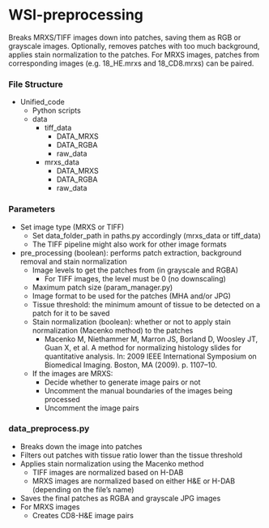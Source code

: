 # WSI-preprocessing

Breaks MRXS/TIFF images down into patches, saving them as RGB or grayscale images. Optionally, removes patches with too much background, applies stain normalization to the patches. For MRXS images, patches from corresponding images (e.g. 18_HE.mrxs and 18_CD8.mrxs) can be paired. 

### File Structure

- Unified_code
    - Python scripts
    - data
        - tiff_data
            - DATA_MRXS
            - DATA_RGBA
            - raw_data
        - mrxs_data
            - DATA_MRXS
            - DATA_RGBA
            - raw_data
    

### Parameters

- Set image type (MRXS or TIFF)
    - Set data_folder_path in paths.py accordingly (mrxs_data or tiff_data)
    - The TIFF pipeline might also work for other image formats
- pre_processing (boolean): performs patch extraction, background removal and stain normalization
    - Image levels to get the patches from (in grayscale and RGBA)
        - For TIFF images, the level must be 0 (no downscaling)
    - Maximum patch size (param_manager.py)
    - Image format to be used for the patches (MHA and/or JPG)
    - Tissue threshold: the minimum amount of tissue to be detected on a patch for it to be saved
    - Stain normalization (boolean): whether or not to apply stain normalization (Macenko method) to the patches
        - Macenko M, Niethammer M, Marron JS, Borland D, Woosley JT, Guan X, et al. A method for normalizing histology slides for quantitative analysis. In: 2009 IEEE International Symposium on Biomedical Imaging. Boston, MA (2009). p. 1107–10.
    - If the images are MRXS:
        - Decide whether to generate image pairs or not
        - Uncomment the manual boundaries of the images being processed
        - Uncomment the image pairs

### data_preprocess.py

- Breaks down the image into patches
- Filters out patches with tissue ratio lower than the tissue threshold
- Applies stain normalization using the Macenko method
    - TIFF images are normalized based on H-DAB
    - MRXS images are normalized based on either H&E or H-DAB (depending on the file’s name)
- Saves the final patches as RGBA and grayscale JPG images
- For MRXS images
    - Creates CD8-H&E image pairs
